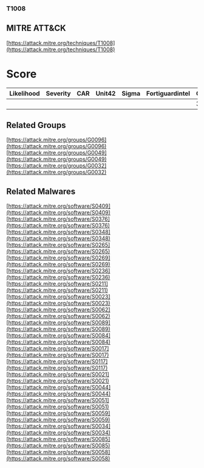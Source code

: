 
### T1008
## MITRE ATT&CK
[https://attack.mitre.org/techniques/T1008](https://attack.mitre.org/techniques/T1008)

# Score

| Likelihood | Severity | CAR | Unit42 | Sigma | Fortiguardintel | Groups | Malwares | Tools |
| ---------- | -------- | --- | ------ | ----- | --------------- | ---  | --- | --- |
 |   |   |   |   |   |   | 3 | 20 |   |



## Related Groups

[https://attack.mitre.org/groups/G0096](https://attack.mitre.org/groups/G0096)
[https://attack.mitre.org/groups/G0049](https://attack.mitre.org/groups/G0049)
[https://attack.mitre.org/groups/G0032](https://attack.mitre.org/groups/G0032)
[]()


## Related Malwares

[https://attack.mitre.org/software/S0409](https://attack.mitre.org/software/S0409)
[https://attack.mitre.org/software/S0376](https://attack.mitre.org/software/S0376)
[https://attack.mitre.org/software/S0348](https://attack.mitre.org/software/S0348)
[https://attack.mitre.org/software/S0265](https://attack.mitre.org/software/S0265)
[https://attack.mitre.org/software/S0269](https://attack.mitre.org/software/S0269)
[https://attack.mitre.org/software/S0236](https://attack.mitre.org/software/S0236)
[https://attack.mitre.org/software/S0211](https://attack.mitre.org/software/S0211)
[https://attack.mitre.org/software/S0023](https://attack.mitre.org/software/S0023)
[https://attack.mitre.org/software/S0062](https://attack.mitre.org/software/S0062)
[https://attack.mitre.org/software/S0089](https://attack.mitre.org/software/S0089)
[https://attack.mitre.org/software/S0084](https://attack.mitre.org/software/S0084)
[https://attack.mitre.org/software/S0017](https://attack.mitre.org/software/S0017)
[https://attack.mitre.org/software/S0117](https://attack.mitre.org/software/S0117)
[https://attack.mitre.org/software/S0021](https://attack.mitre.org/software/S0021)
[https://attack.mitre.org/software/S0044](https://attack.mitre.org/software/S0044)
[https://attack.mitre.org/software/S0051](https://attack.mitre.org/software/S0051)
[https://attack.mitre.org/software/S0059](https://attack.mitre.org/software/S0059)
[https://attack.mitre.org/software/S0034](https://attack.mitre.org/software/S0034)
[https://attack.mitre.org/software/S0085](https://attack.mitre.org/software/S0085)
[https://attack.mitre.org/software/S0058](https://attack.mitre.org/software/S0058)
[]()

